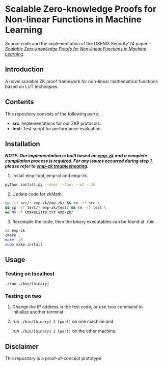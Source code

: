 # Scalable Zero-knowledge Proofs for Non-linear Functions in Machine Learning
Source code and the implementation of the USENIX Security'24 paper - [_Scalable Zero-knowledge Proofs for Non-linear Functions in Machine Learning_](https://www.usenix.org/conference/usenixsecurity24/presentation/hao-meng-scalable).

## Introduction
A novel scalable ZK proof framework for non-linear mathematical functions based on LUT techniques.

## Contents
This repository consists of the following parts:
- __src__: Implementations for our ZKP protocols.
- __test__: Test script for performance evaluation.

## Installation
***NOTE: Our implementation is built based on [emp-zk](https://github.com/emp-toolkit/emp-zk) and a complete compilation process is required.
For any issues occurred during step 1, please refer to [emp-zk troubleshooting](https://github.com/emp-toolkit/emp-zk/issues).***

1. Install emp-tool, emp-ot and emp-zk.

```bash
python install.py --deps --tool --ot --zk
```

2. Update code for zkMath.

```bash
cp -rf src/* emp-zk/emp-zk/ && rm -rf src \
&& cp -rf test/* emp-zk/test/ && rm -rf test \
&& mv -f CMakeLists.txt emp-zk/
```

3. Recompile the code, then the binary executables can be found at ./bin

```bash
cd emp-zk
cmake .
make -j8
sudo make install
```

## Usage
### Testing on localhost

`./run ./bin/[binary]`

### Testing on two

1. Change the IP address in the test code, or use `tmux` command to initialize another terminal

2. run `./bin/[binary] 1 [port]` on one machine and

   run `./bin/[binary] 2 [port]` on the other machine.

## Disclaimer
This repository is a proof-of-concept prototype.